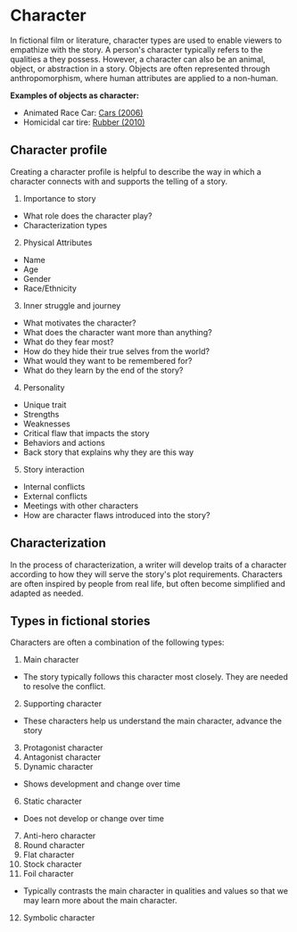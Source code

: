 # Character

In fictional film or literature, character types are used to enable viewers to empathize with the story. A person's character typically refers to the qualities a they possess. However, a character can also be an animal, object, or abstraction in a story. Objects are often represented through anthropomorphism, where human attributes are applied to a non-human.

**Examples of objects as character:**

- Animated Race Car: [Cars (2006)](http://www.imdb.com/title/tt0317219/)
- Homicidal car tire: [Rubber (2010)](http://www.imdb.com/title/tt1612774/)

## Character profile

Creating a character profile is helpful to describe the way in which a character connects with and supports the telling of a story. 

1. Importance to story
  - What role does the character play?
  - Characterization types
2. Physical Attributes
  - Name
  - Age
  - Gender
  - Race/Ethnicity
3. Inner struggle and journey
  - What motivates the character?
  - What does the character want more than anything?
  - What do they fear most?
  - How do they hide their true selves from the world?
  - What would they want to be remembered for?
  - What do they learn by the end of the story?
4. Personality
  - Unique trait
  - Strengths
  - Weaknesses
  - Critical flaw that impacts the story
  - Behaviors and actions
  - Back story that explains why they are this way
5. Story interaction
  - Internal conflicts
  - External conflicts
  - Meetings with other characters
  - How are character flaws introduced into the story?

## Characterization

In the process of characterization, a writer will develop traits of a character according to how they will serve the story's plot requirements. Characters are often inspired by people from real life, but often become simplified and adapted as needed.

## Types in fictional stories

Characters are often a combination of the following types:

1. Main character
  - The story typically follows this character most closely. They are needed to resolve the conflict.
2. Supporting character
  - These characters help us understand the main character, advance the story
3. Protagonist character
4. Antagonist character
5. Dynamic character
  - Shows development and change over time
6. Static character
  - Does not develop or change over time
7. Anti-hero character
8. Round character
9. Flat character
10. Stock character
11. Foil character
  - Typically contrasts the main character in qualities and values so that we may learn more about the main character.
12. Symbolic character


